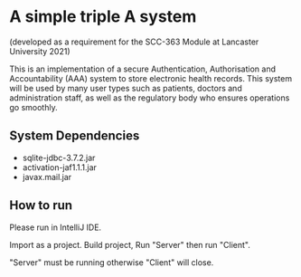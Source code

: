 # A simple triple A system
(developed as a requirement for the SCC-363 Module at Lancaster University 2021) 

This is an implementation of a secure Authentication, Authorisation and Accountability (AAA) system to store electronic health records.
This system will be used by many user types such as patients, doctors and administration staff, as well as the regulatory body who ensures operations go smoothly.

## System Dependencies
- sqlite-jdbc-3.7.2.jar
- activation-jaf1.1.1.jar
- javax.mail.jar


## How to run
Please run in IntelliJ IDE. 

Import as a project.
Build project, Run "Server" then run "Client".


"Server" must be running otherwise "Client" will close.
